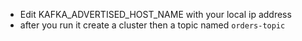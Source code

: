 - Edit KAFKA_ADVERTISED_HOST_NAME with your local ip address
- after you run it create a cluster then a topic named `orders-topic`